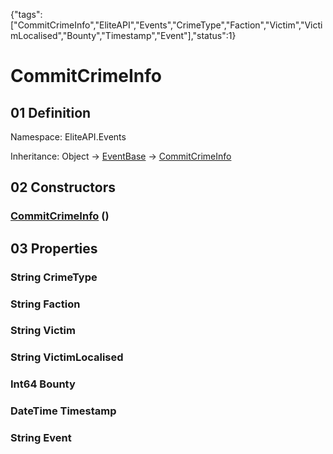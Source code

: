 {"tags":["CommitCrimeInfo","EliteAPI","Events","CrimeType","Faction","Victim","VictimLocalised","Bounty","Timestamp","Event"],"status":1}

# CommitCrimeInfo

## 01 Definition

Namespace: <span class='code'>EliteAPI.Events</span>

Inheritance: <span class='code'>Object</span> → <span class='code'>[EventBase](../../EliteAPI/Events/EventBase.html)</span> → <span class='code'>[CommitCrimeInfo](../../EliteAPI/Events/CommitCrimeInfo.html)</span>

## 02 Constructors

### <span class='code'>[CommitCrimeInfo](../../EliteAPI/Events/CommitCrimeInfo.html)</span> ()

## 03 Properties

### <span class='code'>String</span> CrimeType

### <span class='code'>String</span> Faction

### <span class='code'>String</span> Victim

### <span class='code'>String</span> VictimLocalised

### <span class='code'>Int64</span> Bounty

### <span class='code'>DateTime</span> Timestamp

### <span class='code'>String</span> Event

